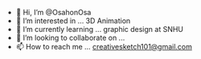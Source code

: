 - 👋 Hi, I’m @OsahonOsa
- 👀 I’m interested in ... 3D Animation
- 🌱 I’m currently learning ... graphic design at SNHU
- 💞️ I’m looking to collaborate on ... 
- 📫 How to reach me ... creativesketch101@gmail.com

<!---
OsahonOsa/OsahonOsa is a ✨ special ✨ repository because its `README.md` (this file) appears on your GitHub profile.
You can click the Preview link to take a look at your changes.
--->

